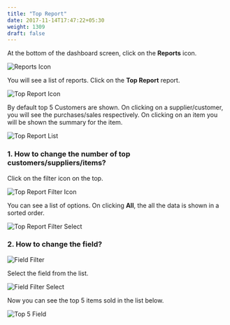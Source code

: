 ```yaml
---
title: "Top Report"
date: 2017-11-14T17:47:22+05:30
weight: 1309
draft: false
---
```


At the bottom of the dashboard screen, click on the **Reports** icon.

![Reports Icon](../../../images/android/reports_icon.png "Reports Icon")

You will see a list of reports. Click on the **Top Report** report.

![Top Report Icon](../../../images/android/top_report_icon.png "Top Report Icon")

By default top 5 Customers are shown. On clicking on a supplier/customer, you will see the purchases/sales respectively. On clicking on an item you will be shown the summary for the item.

![Top Report List](../../../images/android/top_report_list.png "Top Report List")

### 1. How to change the number of top customers/suppliers/items?

Click on the filter icon on the top.

![Top Report Filter Icon](../../../images/android/top_report_filter_icon.png "Top Report Filter Icon")

You can see a list of options. On clicking **All**, the all the data is shown in a sorted order.

![Top Report Filter Select](../../../images/android/top_report_filter_select.png "Top Report Filter Select")

### 2. How to change the field?

![Field Filter](../../../images/android/field_filter_icon.png "Field Filter")

Select the field from the list.

![Field Filter Select](../../../images/android/field_filter_select.png "Field Filter Select")

Now you can see the top 5 items sold in the list below.

![Top 5 Field](../../../images/android/top_5_field.png "Top 5 Field")
